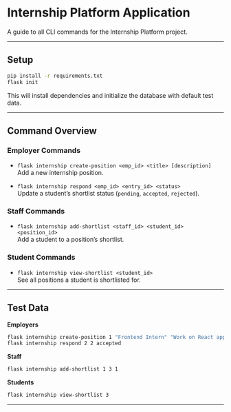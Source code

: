 # Internship Platform Application

A guide to all CLI commands for the Internship Platform project.

---

## Setup

```sh
pip install -r requirements.txt
flask init
```

This will install dependencies and initialize the database with default test data.

---

## Command Overview

### Employer Commands

- `flask internship create-position <emp_id> <title> [description]`  
   Add a new internship position.

- `flask internship respond <emp_id> <entry_id> <status>`  
  Update a student’s shortlist status (`pending`, `accepted`, `rejected`).

### Staff Commands

- `flask internship add-shortlist <staff_id> <student_id> <position_id>`  
  Add a student to a position’s shortlist.

### Student Commands

- `flask internship view-shortlist <student_id>`  
  See all positions a student is shortlisted for.

---

## Test Data

**Employers**
```sh
flask internship create-position 1 "Frontend Intern" "Work on React applications"
flask internship respond 2 2 accepted
```

**Staff**
```sh
flask internship add-shortlist 1 3 1
```

**Students**
```sh
flask internship view-shortlist 3
```

---

